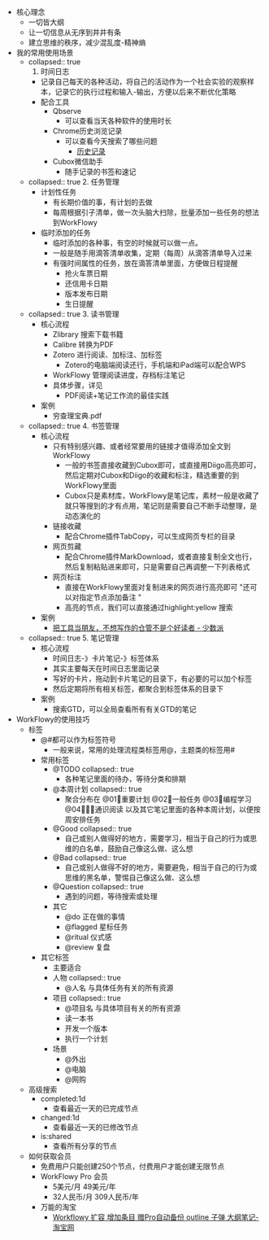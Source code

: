 - 核心理念
	- 一切皆大纲
	- 让一切信息从无序到井井有条
	- 建立思维的秩序，减少混乱度-精神熵
- 我的常用使用场景
	- collapsed:: true
	  1. 时间日志
		- 记录自己每天的各种活动，将自己的活动作为一个社会实验的观察样本，记录它的执行过程和输入-输出，方便以后来不断优化策略
		- 配合工具
			- Qbserve
				- 可以查看当天各种软件的使用时长
			- Chrome历史浏览记录
				- 可以查看今天搜索了哪些问题
					- [历史记录](chrome://history/?q=https%3A//www.google.com)
			- Cubox微信助手
				- 随手记录的书签和速记
	- collapsed:: true
	  2. 任务管理
		- 计划性任务
			- 有长期价值的事，有计划的去做
			- 每周根据引子清单，做一次头脑大扫除，批量添加一些任务的想法到WorkFlowy
		- 临时添加的任务
			- 临时添加的各种事，有空的时候就可以做一点。
			- 一般是随手用滴答清单收集，定期（每周）从滴答清单导入过来
			- 有强时间属性的任务，放在滴答清单里面，方便做日程提醒
				- 抢火车票日期
				- 还信用卡日期
				- 版本发布日期
				- 生日提醒
	- collapsed:: true
	  3. 读书管理
		- 核心流程
			- Zlibrary 搜索下载书籍
			- Calibre 转换为PDF
			- Zotero 进行阅读、加标注、加标签
				- Zotero的电脑端阅读还行，手机端和iPad端可以配合WPS
			- WorkFlowy 管理阅读进度，存档标注笔记
			- 具体步骤，详见
				- PDF阅读+笔记工作流的最佳实践
		- 案例
			- 穷查理宝典.pdf
	- collapsed:: true
	  4. 书签管理
		- 核心流程
			- 只有特别感兴趣、或者经常要用的链接才值得添加全文到WorkFlowy
				- 一般的书签直接收藏到Cubox即可，或直接用Diigo高亮即可，然后定期对Cubox和Diigo的收藏和标注，精选重要的到WorkFlowy里面
				- Cubox只是素材库，WorkFlowy是笔记库，素材一般是收藏了就只等搜到的才有点用，笔记则是需要自己不断手动整理，是动态演化的
			- 链接收藏
				- 配合Chrome插件TabCopy，可以生成网页专栏的目录
			- 网页剪藏
				- 配合Chrome插件MarkDownload，或者直接复制全文也行，然后复制粘贴进来即可，只是需要自己再调整一下列表格式
			- 网页标注
				- 直接在WorkFlowy里面对复制进来的网页进行高亮即可
				  "还可以对指定节点添加备注
				  "
				- 高亮的节点，我们可以直接通过highlight:yellow 搜索
		- 案例
			- [把工具当朋友，不想写作的仓管不是个好读者 - 少数派](https://sspai.com/post/37564)
	- collapsed:: true
	  5. 笔记管理
		- 核心流程
			- 时间日志-》卡片笔记-》标签体系
			- 其实主要每天在时间日志里面记录
			- 写好的卡片，拖动到卡片笔记的目录下，有必要的可以加个标签
			- 然后定期将所有相关标签，都聚合到标签体系的目录下
		- 案例
			- 搜索GTD，可以全局查看所有有关GTD的笔记
- WorkFlowy的使用技巧
	- 标签
		- @#都可以作为标签符号
			- 一般来说，常用的处理流程类标签用@，主题类的标签用#
		- 常用标签
			- @TODO
			  collapsed:: true
				- 各种笔记里面的待办，等待分类和排期
			- @本周计划
			  collapsed:: true
				- 聚合分布在 @01🎯重要计划 @02🐝一般任务 @03🧱编程学习 @04🧘🏻‍♂️通识阅读 以及其它笔记里面的各种本周计划，以便按周安排任务
			- @Good
			  collapsed:: true
				- 自己或别人做得好的地方，需要学习，相当于自己的行为或思维的白名单，鼓励自己像这么做、这么想
			- @Bad
			  collapsed:: true
				- 自己或别人做得不好的地方，需要避免，相当于自己的行为或思维的黑名单，警惕自己像这么做、这么想
			- @Question
			  collapsed:: true
				- 遇到的问题，等待搜索或处理
			- 其它
				- @do 正在做的事情
				- @flagged 星标任务
				- @ritual 仪式感
				- @review 复盘
		- 其它标签
			- 主要适合
			- 人物
			  collapsed:: true
				- @人名 与具体任务有关的所有资源
			- 项目
			  collapsed:: true
				- @项目名 与具体项目有关的所有资源
				- 读一本书
				- 开发一个版本
				- 执行一个计划
			- 场景
				- @外出
				- @电脑
				- @网购
	- 高级搜索
		- completed:1d
			- 查看最近一天的已完成节点
		- changed:1d
			- 查看最近一天的已修改节点
		- is:shared
			- 查看所有分享的节点
	- 如何获取会员
		- 免费用户只能创建250个节点，付费用户才能创建无限节点
		- WorkFlowy Pro 会员
			- 5美元/月 49美元/年
			- 32人民币/月 309人民币/年
		- 万能的淘宝
			- [Workflowy 扩容 增加条目 赠Pro自动备份 outline 子弹 大纲笔记-淘宝网](https://item.taobao.com/item.htm?spm=3615c.2.0.0.1cf72e8dnFQVcr&id=643315331706&_u=91n3g90e4af0)